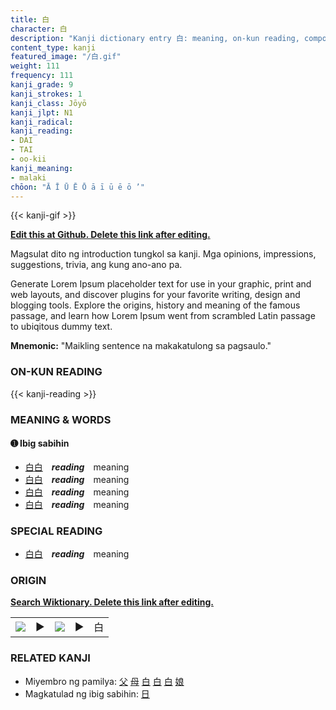 ```yaml
---
title: 白
character: 白
description: "Kanji dictionary entry 白: meaning, on-kun reading, compounds, origin, related kanji"
content_type: kanji
featured_image: "/白.gif"
weight: 111
frequency: 111
kanji_grade: 9
kanji_strokes: 1
kanji_class: Jōyō
kanji_jlpt: N1
kanji_radical: 
kanji_reading: 
- DAI
- TAI
- oo-kii
kanji_meaning:
- malaki
chōon: "Ā Ī Ū Ē Ō ā ī ū ē ō ’"
---
```

[//]: # (Don't edit the line below. Kanji animated GIF code is automatically generated.)
{{< kanji-gif >}}

[//]: # (Edit below this line.)

**[Edit this at Github. Delete this link after editing.](https://github.com/tim0g/tim/tree/main/content/kanji/白/index.md)**

Magsulat dito ng introduction tungkol sa kanji. Mga opinions, impressions, suggestions, trivia, ang kung ano-ano pa.

Generate Lorem Ipsum placeholder text for use in your graphic, print and web layouts, and discover plugins for your favorite writing, design and blogging tools. Explore the origins, history and meaning of the famous passage, and learn how Lorem Ipsum went from scrambled Latin passage to ubiqitous dummy text.
 
**Mnemonic:** "Maikling sentence na makakatulong sa pagsaulo."

### ON-KUN READING

[//]: # (Don't edit the line below. ON-KUN READING code is automatically generated.)
{{< kanji-reading >}}

### MEANING & WORDS

#### ➊ **Ibig sabihin**
  - [白](../白)[白](../白)　***reading***　meaning
  - [白](../白)[白](../白)　***reading***　meaning
  - [白](../白)[白](../白)　***reading***　meaning
  - [白](../白)[白](../白)　***reading***　meaning

### SPECIAL READING
  - [白](../白)[白](../白)　***reading***　meaning

### ORIGIN

**[Search Wiktionary. Delete this link after editing.](https://wiktionary.org/wiki/白)**
<table class="kanji-table"><tr><td>
<img src="60px-白-bronze.svg.png">
</td><td>▶</td><td>
<img src="60px-白-oracle.svg.png">
</td><td>▶</td>
<td class="kanji-origin">白</td>
</tr></table>

### RELATED KANJI
- Miyembro ng pamilya: [父](../父) [母](../母) [白](../白) [白](../白) [白](../白) [娘](../娘)
- Magkatulad ng ibig sabihin: [日](../日)
